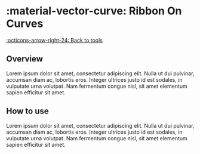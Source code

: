 # :material-vector-curve: Ribbon On Curves

[:octicons-arrow-right-24: Back to tools](../02_Tools.md)

## Overview

Lorem ipsum dolor sit amet, consectetur adipiscing elit. Nulla ut dui pulvinar, accumsan diam ac, lobortis eros. Integer ultrices justo id est sodales, in vulputate urna volutpat. Nam fermentum congue nisl, sit amet elementum sapien efficitur sit amet.

## How to use

Lorem ipsum dolor sit amet, consectetur adipiscing elit. Nulla ut dui pulvinar, accumsan diam ac, lobortis eros. Integer ultrices justo id est sodales, in vulputate urna volutpat. Nam fermentum congue nisl, sit amet elementum sapien efficitur sit amet.